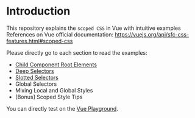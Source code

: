 # Introduction
This repository explains the `scoped CSS` in Vue with intuitive examples
References on Vue official documentation: https://vuejs.org/api/sfc-css-features.html#scoped-css

Please directly go to each section to read the examples:
- [Child Component Root Elements](https://github.com/hakunamalaton/vue-scoped-css-example/tree/main/child_component_root_elements)
- [Deep Selectors](https://github.com/hakunamalaton/vue-scoped-css-example/tree/main/deep_selectors)
- [Slotted Selectors](https://github.com/hakunamalaton/vue-scoped-css-example/tree/main/slotted_selectors)
- Global Selectors
- Mixing Local and Global Styles
- [Bonus] Scoped Style Tips

You can directly test on the [Vue Playground](https://play.vuejs.org/#eNp9kUFLwzAUx7/KM5cqzBXR0+gGKgP1oKKCl1xG99ZlpklIXuag9Lv7krK5w9it7//7v/SXthP3zo23EcVEVKH2yhEEpOhm0qjWWU/QgccV9LDytoWCq4U00tTWBII2NDBN/LJ4Qq0tfFuvlxfFlTRVORzHB/FA2Dq9IOQJoFrfzLouL/d9VfKUU2VcJNhet3aJeioFcymgZFiVR/tiJCjw61eqGW+CNWzepX0pats6pdG/OVKsJ8UEMklswXa/LzkjH3G0z+s11j8n8k3YpUyKd48B/RalODBa+AZpwPPPV9zx8wGyfdTcPgM/MFgdk+NQe4hmydpHvWz7nL+/Ms1XmO8ITdhfKommZp/7UvA/eTxz9X/d2/Fd3pOmF/0fEx+nNQ==).
